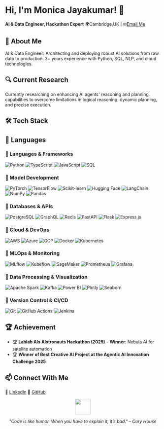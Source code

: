 # Hi, I'm Monica Jayakumar! 👋  
**AI & Data Engineer, Hackathon Expert**
🌍Cambridge,UK | ✉[Email Me](mailto:monicaajayakumar@gmail.com)

## 🚀 About Me  
AI & Data Engineer: Architecting and deploying robust AI solutions from raw data to production. 3+ years experience with Python, SQL, NLP, and cloud technologies.

## 🔍 Current Research
Currently researching on enhancing AI agents' reasoning and planning capabilities to overcome limitations in logical reasoning, dynamic planning, and precise execution.

## 🛠️ Tech Stack
## 🔗 Languages

### 🔗 Languages & Frameworks
![Python](https://img.shields.io/badge/Python-3776AB?logo=python&logoColor=white)
![TypeScript](https://img.shields.io/badge/TypeScript-3178C6?logo=typescript&logoColor=white)
![JavaScript](https://img.shields.io/badge/JavaScript-F7DF1E?logo=javascript&logoColor=black)
![SQL](https://img.shields.io/badge/SQL-4479A1?logo=mysql&logoColor=white)

### 🔗 Model Development
![PyTorch](https://img.shields.io/badge/PyTorch-EE4C2C?logo=pytorch&logoColor=white)
![TensorFlow](https://img.shields.io/badge/TensorFlow-FF6F00?logo=tensorflow&logoColor=white)
![Scikit-learn](https://img.shields.io/badge/Scikit--learn-F7931E?logo=scikit-learn&logoColor=white)
![Hugging Face](https://img.shields.io/badge/Hugging%20Face-FF6C37?logo=huggingface&logoColor=white)
![LangChain](https://img.shields.io/badge/LangChain-000000?logo=langchain&logoColor=white)
![NumPy](https://img.shields.io/badge/NumPy-013243?logo=numpy&logoColor=white)
![Pandas](https://img.shields.io/badge/Pandas-150458?logo=pandas&logoColor=white)

### 🔗 Databases & APIs
![PostgreSQL](https://img.shields.io/badge/PostgreSQL-316192?logo=postgresql&logoColor=white)
![GraphQL](https://img.shields.io/badge/GraphQL-E10098?logo=graphql&logoColor=white)
![Redis](https://img.shields.io/badge/Redis-DC382D?logo=redis&logoColor=white)
![FastAPI](https://img.shields.io/badge/FastAPI-009688?logo=fastapi&logoColor=white)
![Flask](https://img.shields.io/badge/Flask-000000?logo=flask&logoColor=white)
![Express.js](https://img.shields.io/badge/Express.js-000000?logo=express&logoColor=white)

### 🔗 Cloud & DevOps
![AWS](https://img.shields.io/badge/AWS-232F3E?logo=amazon-aws&logoColor=white)
![Azure](https://img.shields.io/badge/Microsoft_Azure-0089D6?logo=microsoft-azure&logoColor=white)
![GCP](https://img.shields.io/badge/Google_Cloud-4285F4?logo=google-cloud&logoColor=white)
![Docker](https://img.shields.io/badge/Docker-2496ED?logo=docker&logoColor=white)
![Kubernetes](https://img.shields.io/badge/Kubernetes-326CE5?logo=kubernetes&logoColor=white)

### 🔗 MLOps & Monitoring
![MLflow](https://img.shields.io/badge/MLflow-00B0AA?logo=mlflow&logoColor=white)
![Kubeflow](https://img.shields.io/badge/Kubeflow-F9643B?logo=kubeflow&logoColor=white)
![SageMaker](https://img.shields.io/badge/SageMaker-FF9900?logo=amazonsagemaker&logoColor=white)
![Prometheus](https://img.shields.io/badge/Prometheus-FFE873?logo=prometheus&logoColor=black)
![Grafana](https://img.shields.io/badge/Grafana-F46800?logo=grafana&logoColor=white)

### 🔗 Data Processing & Visualization
![Apache Spark](https://img.shields.io/badge/Apache_Spark-E25A1C?logo=apache-spark&logoColor=white)
![Kafka](https://img.shields.io/badge/Apache_Kafka-231F20?logo=apachekafka&logoColor=white)
![Power BI](https://img.shields.io/badge/Power_BI-F2C811?logo=powerbi&logoColor=black)
![Plotly](https://img.shields.io/badge/Plotly-3F4F75?logo=plotly&logoColor=white)
![Seaborn](https://img.shields.io/badge/Seaborn-F79246?logo=seaborn&logoColor=white)

### 🔗 Version Control & CI/CD
![Git](https://img.shields.io/badge/Git-F05032?logo=git&logoColor=white)
![GitHub Actions](https://img.shields.io/badge/GitHub_Actions-2088FF?logo=github-actions&logoColor=white)
![Jenkins](https://img.shields.io/badge/Jenkins-D24939?logo=jenkins&logoColor=white)

## 🏆 Achievement  

- 🏆 **Lablab AIs AIstronauts Hackathon (2025)** – **Winner**: Nebula AI for satellite automation
- 🏆 **Winner of Best Creative AI Project at the Agentic AI Innovation Challenge 2025**

## 📫 Connect With Me

💼 [LinkedIn](https://www.linkedin.com/in/monicajayakumar/)             🐙 [GitHub](https://github.com/Monica2403)  
<div align="center">
  <img src="https://media.giphy.com/media/VbnUQpnihPSIgIXuZv/giphy.gif" width="50" />
  <p><i>"Code is like humor. When you have to explain it, it’s bad." – Cory House</i></p>
</div>
